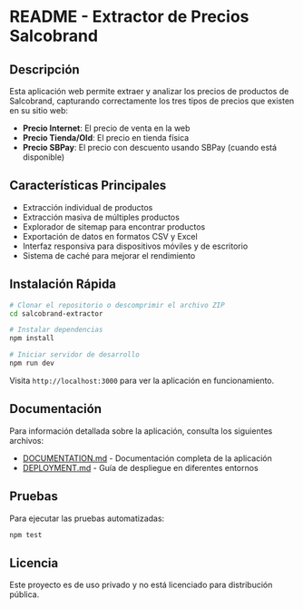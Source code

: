 # README - Extractor de Precios Salcobrand

## Descripción

Esta aplicación web permite extraer y analizar los precios de productos de Salcobrand, capturando correctamente los tres tipos de precios que existen en su sitio web:

- **Precio Internet**: El precio de venta en la web
- **Precio Tienda/Old**: El precio en tienda física
- **Precio SBPay**: El precio con descuento usando SBPay (cuando está disponible)

## Características Principales

- Extracción individual de productos
- Extracción masiva de múltiples productos
- Explorador de sitemap para encontrar productos
- Exportación de datos en formatos CSV y Excel
- Interfaz responsiva para dispositivos móviles y de escritorio
- Sistema de caché para mejorar el rendimiento

## Instalación Rápida

```bash
# Clonar el repositorio o descomprimir el archivo ZIP
cd salcobrand-extractor

# Instalar dependencias
npm install

# Iniciar servidor de desarrollo
npm run dev
```

Visita `http://localhost:3000` para ver la aplicación en funcionamiento.

## Documentación

Para información detallada sobre la aplicación, consulta los siguientes archivos:

- [DOCUMENTATION.md](./DOCUMENTATION.md) - Documentación completa de la aplicación
- [DEPLOYMENT.md](./DEPLOYMENT.md) - Guía de despliegue en diferentes entornos

## Pruebas

Para ejecutar las pruebas automatizadas:

```bash
npm test
```

## Licencia

Este proyecto es de uso privado y no está licenciado para distribución pública.
